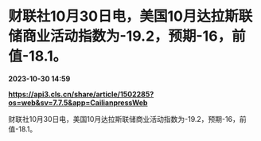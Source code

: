 # 财联社10月30日电，美国10月达拉斯联储商业活动指数为-19.2，预期-16，前值-18.1。

**2023-10-30 14:59**

**https://api3.cls.cn/share/article/1502285?os=web&sv=7.7.5&app=CailianpressWeb**

财联社10月30日电，美国10月达拉斯联储商业活动指数为-19.2，预期-16，前值-18.1。